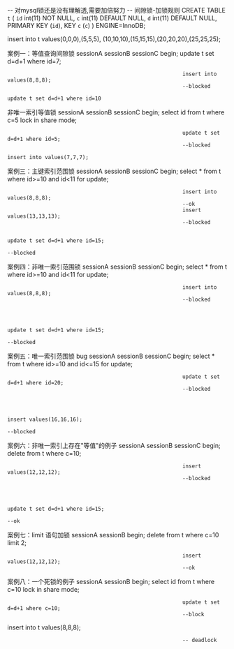 -- 对mysql锁还是没有理解透,需要加倍努力
-- 间隙锁-加锁规则
CREATE TABLE `t` (
  `id` int(11) NOT NULL,
  `c` int(11) DEFAULT NULL,
  `d` int(11) DEFAULT NULL,
  PRIMARY KEY (`id`),
  KEY `c` (`c`)
) ENGINE=InnoDB;

insert into t values(0,0,0),(5,5,5),
(10,10,10),(15,15,15),(20,20,20),(25,25,25);


案例一：等值查询间隙锁
sessionA                                                    sessionB                                                 sessionC
begin;
update t set d=d+1 where id=7;

                                                            insert into values(8,8,8);
                                                            --blocked
                                                                                                                     update t set d=d+1 where id=10
非唯一索引等值锁
sessionA                                                    sessionB                                                 sessionC
begin;
select id from t where c=5 lock in share mode;

                                                            update t set d=d+1 where id=5;
                                                            --blocked
                                                                                                                     insert into values(7,7,7);


案例三：主键索引范围锁
sessionA                                                    sessionB                                                 sessionC
begin;
select * from t where id>=10 and id<11 for update;

                                                            insert into values(8,8,8);
                                                            --ok
                                                            insert values(13,13,13);
                                                            --blocked

                                                                                                                    update t set d=d+1 where id=15;
                                                                                                                    --blocked
案例四：非唯一索引范围锁
sessionA                                                    sessionB                                                 sessionC
begin;
select * from t where id>=10 and id<11 for update;

                                                            insert into values(8,8,8);
                                                            --blocked



                                                                                                                    update t set d=d+1 where id=15;
                                                                                                                    --blocked
案例五：唯一索引范围锁 bug
sessionA                                                    sessionB                                                 sessionC
begin;
select * from t where id>=10 and id<=15 for update;

                                                            update t set d=d+1 where id=20;
                                                            --blocked



                                                                                                                    insert values(16,16,16);
                                                                                                                    --blocked

案例六：非唯一索引上存在"等值"的例子
sessionA                                                    sessionB                                                 sessionC
begin;
delete from t where c=10;

                                                            insert values(12,12,12);
                                                            --blocked



                                                                                                                    update t set d=d+1 where id=15;
                                                                                                                    --ok

案例七：limit 语句加锁
sessionA                                                    sessionB
begin;
delete from t where c=10 limit 2;

                                                            insert values(12,12,12);
                                                            --ok

案例八：一个死锁的例子
sessionA                                                    sessionB
begin;
select id from t where c=10 lock in share mode;

                                                            update t set d=d+1 where c=10;
                                                            --block

insert into t values(8,8,8);

                                                            -- deadlock